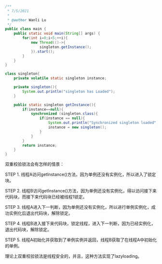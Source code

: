 ```java
/**
 * 7/5/2021
 *
 * @author Wanli Lu
 */
public class main {
    public static void main(String[] args) {
        for(int i=0;i<5;++i){
            new Thread(()->{
                singleton.getInstance();
            }).start();
        }
    }
}

class singleton{
    private volatile static singleton instance;

    private singleton(){
        System.out.println("singleton has Loaded");
    }

    public static singleton getInstance(){
        if(instance==null){
            synchronized (singleton.class){
                if(instance == null){
                    System.out.println("Synchronized singleton loaded");
                    instance = new singleton();
                }
            }
        }
        return instance;
    }
}
```
双重校验锁法会有怎样的情景： <br>

STEP 1. 线程A访问getInstance()方法，因为单例还没有实例化，所以进入了锁定块。 <br>

STEP 2. 线程B访问getInstance()方法，因为单例还没有实例化，得以访问接下来代码块，而接下来代码块已经被线程1锁定。<br>

STEP 3. 线程A进入下一判断，因为单例还没有实例化，所以进行单例实例化，成功实例化后退出代码块，解除锁定。<br>

STEP 4. 线程B进入接下来代码块，锁定线程，进入下一判断，因为已经实例化，退出代码块，解除锁定。<br>

STEP 5. 线程A初始化并获取到了单例实例并返回，线程B获取了在线程A中初始化的单例。<br>

理论上双重校验锁法是线程安全的，并且，这种方法实现了lazyloading。<br>

 
